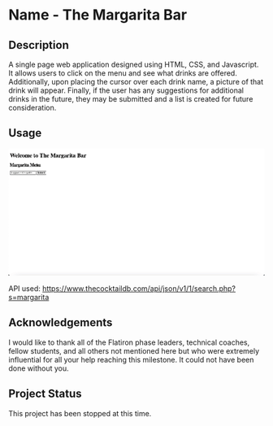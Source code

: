 # Name - The Margarita Bar


## Description

A single page web application designed using HTML, CSS, and Javascript. It allows users to click on the menu and see what drinks are offered. Additionally, upon placing the cursor over each drink name, a picture of that drink will appear. Finally, if the user has any suggestions for additional drinks in the future, they may be submitted and a list is created for future consideration.

## Usage

![Sample GIF](./spaUsage.gif)

API used: https://www.thecocktaildb.com/api/json/v1/1/search.php?s=margarita

## Acknowledgements

I would like to thank all of the Flatiron phase leaders, technical coaches, fellow students, and all others not mentioned here but who were extremely influential for all your help reaching this milestone. It could not have been done without you. 

## Project Status

 This project has been stopped at this time. 